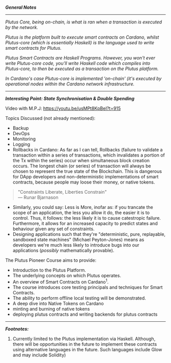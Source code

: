 ***General Notes***

<hr>

*Plutus Core, being on-chain, is what is ran when a transaction is executed by the network.*

*Plutus is the platform built to execute smart contracts on Cardano, whilst Plutus-core (which is essentially Haskell) is the language used to write smart contracts for Plutus.*

*Plutus Smart Contracts are Haskell Programs. However, you won't ever write Plutus-core code, you'll write Haskell code which compiles into Plutus-core, to then be executed as a transaction on the Plutus platform.*

*In Cardano's case Plutus-core is implemented 'on-chain' (it's executed by operational nodes within the Cardano network infrastructure.*

<hr>

***Interesting Point: State Synchronisation & Double Spending***

Video with M.P.J: <https://youtu.be/usMPt8KpBeI?t=915>

Topics Discussed (not already mentioned):

* Backup
* DevOps
* Monitoring
* Logging
* Rollbacks in Cardano: As far as I can tell, Rollbacks (failure to validate a transaction within a series of transactions, which invalidates a portion of the Tx within the series) occur when simultaneous block creation occurs. The longest chain (or series) of transaction will always be chosen to represent the true state of the Blockchain. This is dangerous for DApp developers and non-deterministic implementations of smart contracts, because people may loose their money, or native tokens.

> "Constraints Liberate, Liberties Constrain" <br />
> — Runar Bjarnason

* Similarly, you could say: Less is More, inofar as: if you trancate the scope of an application, the less you allow it do, the easier it is to control. Thus, it follows: the less likely it is to cause catestropic failure. Furthermore, it allows for an increased capacity to predict states and behaviour given any set of constraints.
* Designing applications such that they're "deterministic, pure, replayable, sandboxed state machines" (Michael Peyton-Jones) means as developers we're much less likely to introduce bugs into our applications (*possibly* mathematically provable).

The Plutus Pioneer Course aims to provide:

* Introduction to the Plutus Platform.
* The underlying concepts on which Plutus operates.
* An overview of Smart Contracts on Cardano<sup>1</sup>.
* The course introduces core testing principals and techniques for Smart Contracts.
* The ability to perform offline local testing will be demonstrated.
* A deep dive into Native Tokens on Cardano
* minting and burning of native tokens
* deploying plutus contracts and writing backends for plutus contracts

<hr>

***Footnotes:***

1. Currently limited to the Plutus implementation via Haskell. Although, there will be opportunities in the future to implement these contracts using alternative languages in the future. Such languages include Glow and may include Solidity)

